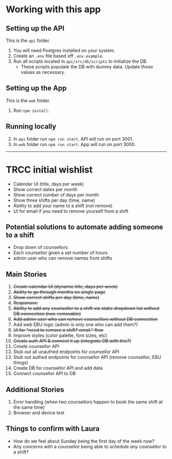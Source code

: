 # Working with this app

## Setting up the API
This is the `api` folder.

1. You will need Postgres installed on your system.
2. Create an `.env` file based off `.env.example`. 
3. Run all scripts located in `api/src/db/scripts` to initialize the DB.
    - These scripts populate the DB with dummy data. Update those values as necessary. 
    
## Setting up the App
This is the `web` folder.

1. Run `npm install`. 

## Running locally
2. In `api` folder run `npm run start`. API will run on port 3001.
3. In `web` folder run `npm run start`. App will run on port 3000.

---

# TRCC initial wishlist
- Calendar UI (title, days per week)
- Show correct dates per month
- Show correct number of days per month
- Show three shifts per day (time, name)
- Ability to add your name to a shift (not remove)
- UI for email if you need to remove yourself from a shift

## Potential solutions to automate adding someone to a shift
- Drop down of counsellors
- Each counsellor given a set number of hours
- admin user who can remove names from shifts

## Main Stories
1. ~~Create calendar UI (dynamic title, days per week)~~
2. ~~Ability to go through months on single page~~
3. ~~Show correct shifts per day (time, name)~~
4. ~~Responsive~~
5. ~~Ability to add any counsellor to a shift via static dropdown list without DB connection (non-removable)~~
6. ~~Add admin user who can remove counsellors without DB connection~~
7. Add web EBU logic (admin is only one who can add them?)
8. ~~UI for "need to remove a shift? email." flow~~
9. Improve styles (color palette, font sizes, etc)
10. ~~Create auth API & connect it up (integrate DB with this?)~~
11. Create counsellor API
12. Stub out all unauthed endpoints for counsellor API
13. Stub out authed endpoints for counsellor API (remove counsellor, EBU things)
14. Create DB for counsellor API and add data
15. Connect counsellor API to DB

## Additional Stories
1. Error handling (when two counsellors happen to book the same shift at the same time)
2. Browser and device test

## Things to confirm with Laura
- How do we feel about Sunday being the first day of the week now?
- Any concerns with a counsellor being able to schedule *any* counsellor to a shift?
